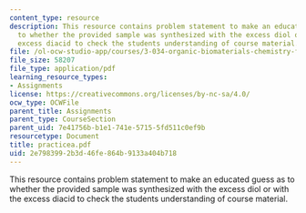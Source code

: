 ```yaml
---
content_type: resource
description: This resource contains problem statement to make an educated guess as
  to whether the provided sample was synthesized with the excess diol or with the
  excess diacid to check the students understanding of course material.
file: /ol-ocw-studio-app/courses/3-034-organic-biomaterials-chemistry-fall-2005/2e7983992b3d46fe864b9133a404b718_practicea.pdf
file_size: 58207
file_type: application/pdf
learning_resource_types:
- Assignments
license: https://creativecommons.org/licenses/by-nc-sa/4.0/
ocw_type: OCWFile
parent_title: Assignments
parent_type: CourseSection
parent_uid: 7e41756b-b1e1-741e-5715-5fd511c0ef9b
resourcetype: Document
title: practicea.pdf
uid: 2e798399-2b3d-46fe-864b-9133a404b718
---
```

This resource contains problem statement to make an educated guess as to whether the provided sample was synthesized with the excess diol or with the excess diacid to check the students understanding of course material.